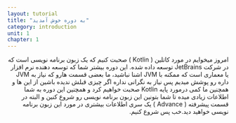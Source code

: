 ```yaml
---
layout: tutorial
title: "به دوره خوش آمدید"
category: introduction
unit: 1
chapter: 1
---
```



<div dir="rtl" markdown="1">



امروز میخوایم در مورد کاتلین ( Kotlin ) صحبت کنیم که یک زبون برنامه نویسی است که در شرکت JetBrains توسعه داده شده.
این دوره بیشتر شما که توسعه دهنده نرم افزار یا معماری است که ممکنه با JVM اشنا نباشید، ما بعضی قسمت هارو که نیاز به JVM داره رو پوشش میدیم پس نیاز به نگرانی نداره اگر چیزی قبلش ندیده باشین از این ها و همچنین ما کمی درمورد پایه Kotlin صحبت خواهیم کرد و همچنین این دوره به شما اطلاعات زیادی میده تا شما بتونین این زبون برنامه نویسی رو شروع کنین و البته در قسمت پیشرفته ( Advance ) یک سری اطلاعات بیشتری در مورد این زبون برنامه نویسی خواهید دید.خب پس شروع کنیم.

